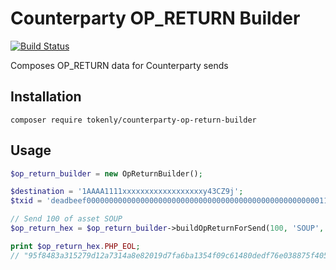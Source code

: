 # Counterparty OP_RETURN Builder

[![Build Status](https://travis-ci.org/tokenly/counterparty-op-return-builder.svg?branch=master)](https://travis-ci.org/tokenly/counterparty-op-return-builder)

Composes OP_RETURN data for Counterparty sends


## Installation

`composer require tokenly/counterparty-op-return-builder`

## Usage

```php
$op_return_builder = new OpReturnBuilder();

$destination = '1AAAA1111xxxxxxxxxxxxxxxxxxy43CZ9j';
$txid = 'deadbeef00000000000000000000000000000000000000000000000000001111';

// Send 100 of asset SOUP
$op_return_hex = $op_return_builder->buildOpReturnForSend(100, 'SOUP', $destination, $txid);

print $op_return_hex.PHP_EOL;
// "95f8483a315279d12a7314a8e82019d7fa6ba1354f09c61480dedf76e038875f405090c08be78ef8c7a4b60bb4"

```
